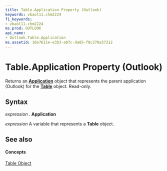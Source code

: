 ```yaml
---
title: Table.Application Property (Outlook)
keywords: vbaol11.chm2224
f1_keywords:
- vbaol11.chm2224
ms.prod: OUTLOOK
api_name:
- Outlook.Table.Application
ms.assetid: 10e7611e-e3b3-a07c-da85-f8c270a37212
---
```



# Table.Application Property (Outlook)

Returns an  **[Application](application-object-outlook.md)** object that represents the parent application (Outlook) for the **[Table](table-object-outlook.md)** object. Read-only.


## Syntax

 _expression_ . **Application**

 _expression_ A variable that represents a **Table** object.


## See also


#### Concepts


[Table Object](table-object-outlook.md)

